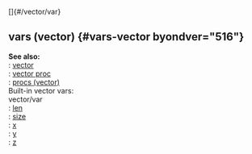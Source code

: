 []{#/vector/var}    
## vars (vector) {#vars-vector byondver="516"}    
**See also:**    
:   [vector](/ref/vector)    
:   [vector proc](/ref/proc/vector)    
:   [procs (vector)](/ref/vector/proc)    
Built-in vector vars:    
vector/var    
:   [len](/ref/vector/var/len)    
:   [size](/ref/vector/var/size)    
:   [x](/ref/vector/var/x)    
:   [y](/ref/vector/var/y)    
:   [z](/ref/vector/var/z)  